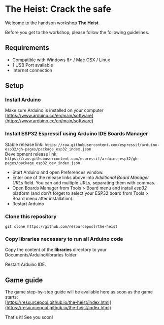# The Heist: Crack the safe

Welcome to the handson workshop **The Heist**.

Before you get to the workshop, please follow the following guidelines.

## Requirements
 * Compatible with Windows 8+ / Mac OSX / Linux
 * 1 USB Port available
 * Internet connection

## Setup

### Install Arduino
Make sure Arduino is installed on your computer [https://www.arduino.cc/en/main/software](https://www.arduino.cc/en/main/software)

### Install ESP32 Espressif using Arduino IDE Boards Manager

Stable release link: `https://raw.githubusercontent.com/espressif/arduino-esp32/gh-pages/package_esp32_index.json`  
Development release link: `https://raw.githubusercontent.com/espressif/arduino-esp32/gh-pages/package_esp32_dev_index.json`  


- Start Arduino and open Preferences window.
- Enter one of the release links above into *Additional Board Manager URLs* field. You can add multiple URLs, separating them with commas.
- Open Boards Manager from Tools > Board menu and install *esp32* platform (and don't forget to select your ESP32 board from Tools > Board menu after installation).
- Restart Arduino

### Clone this repository
`git clone https://github.com/resourcepool/the-heist`

### Copy libraries necessary to run all Arduino code

Copy the content of the **libraries** directory to your Documents/Arduino/libraries folder

Restart Arduino IDE.


## Game guide

The game step-by-step guide will be available here as soon as the game starts:  
[https://resourcepool.github.io/the-heist/index.html](https://resourcepool.github.io/the-heist/index.html)

That's it! See you soon!
